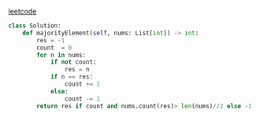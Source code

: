 [leetcode](https://leetcode-cn.com/problems/find-majority-element-lcci/submissions/)
```python
class Solution:
    def majorityElement(self, nums: List[int]) -> int:
        res = -1 
        count  = 0
        for n in nums: 
            if not count: 
                res = n 
            if n == res: 
                count += 1 
            else: 
                count -= 1 
        return res if count and nums.count(res)> len(nums)//2 else -1 
        
```